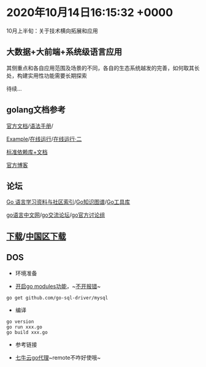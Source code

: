 # 2020年10月14日16:15:32 +0000
10月上半旬：关于技术横向拓展和应用

## 大数据+大前端+系统级语言应用
其侧重点和各自应用范围及场景的不同，各自的生态系统越发的完善，如何取其长处，构建实用性功能需要长期探索

待续...

## golang文档参考

[官方文档](https://golang.org/doc/)/[语法手册](https://golang.org/ref/spec)/[]()

[Example](https://gobyexample.com/)/[在线运行](https://tour.golang.org/welcome/1)/[在线运行·二](https://play.golang.org/)

[标准依赖库+文档](https://golang.org/pkg/)

[官方博客](https://blog.golang.org/)

## 论坛

[Go 语言学习资料与社区索引](https://github.com/Unknwon/go-study-index)/[Go知识图谱](https://www.processon.com/view/link/5a9ba4c8e4b0a9d22eb3bdf0#map)/[Go工具库](https://awesome-go.com/)

[go语言中文网](https://studygolang.com/)/[go交流论坛](https://gocn.vip/)/[go官方讨论组](https://groups.google.com/g/golang-nuts?pli=1)

## [下载](https://golang.org/dl/)/[中国区下载](https://golang.google.cn/)

##  DOS
+ 环境准备
- [开启go modules功能](https://blog.csdn.net/Ambrose_Ren/article/details/109065319)，~[不开报错](https://ambroseren.github.io/test/Doc/Temp/0000.txt)~
```
go get github.com/go-sql-driver/mysql
```

+ 编译
```
go version
go run xxx.go
go build xxx.go
```

+ 参考链接
- [七牛云go代理](https://goproxy.cn/)~remote不咋好使哦~


